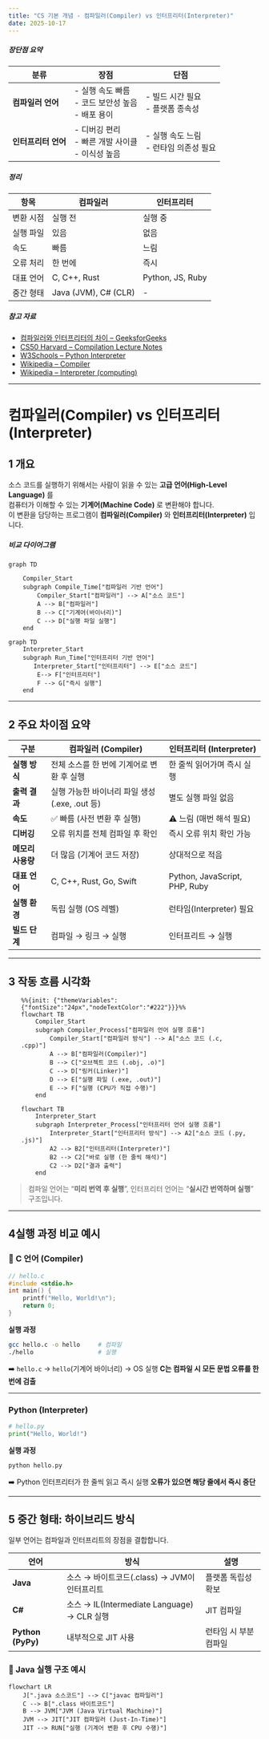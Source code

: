 ```yaml
---
title: "CS 기본 개념 - 컴파일러(Compiler) vs 인터프리터(Interpreter)"
date: 2025-10-17
---
```



##### 장단점 요약

| 분류           | 장점                                   | 단점                         |
| ------------ | ------------------------------------ | -------------------------- |
| **컴파일러 언어**  | - 실행 속도 빠름<br>- 코드 보안성 높음<br>- 배포 용이 | - 빌드 시간 필요<br>- 플랫폼 종속성    |
| **인터프리터 언어** | - 디버깅 편리<br>- 빠른 개발 사이클<br>- 이식성 높음  | - 실행 속도 느림<br>- 런타임 의존성 필요 |

##### 정리

| 항목    | 컴파일러                 | 인터프리터            |
| ----- | -------------------- | ---------------- |
| 변환 시점 | 실행 전                 | 실행 중             |
| 실행 파일 | 있음                   | 없음               |
| 속도    | 빠름                   | 느림               |
| 오류 처리 | 한 번에                 | 즉시               |
| 대표 언어 | C, C++, Rust         | Python, JS, Ruby |
| 중간 형태 | Java (JVM), C# (CLR) | -                |


##### 참고 자료

* [컴파일러와 인터프리터의 차이 – GeeksforGeeks](https://www.geeksforgeeks.org/difference-between-compiler-and-interpreter/)
* [CS50 Harvard – Compilation Lecture Notes](https://cs50.harvard.edu/x/2024/notes/2/)
* [W3Schools – Python Interpreter](https://www.w3schools.com/python/python_intro.asp)
* [Wikipedia – Compiler](https://en.wikipedia.org/wiki/Compiler)
* [Wikipedia – Interpreter (computing)](https://en.wikipedia.org/wiki/Interpreter_%28computing%29)

---

# 컴파일러(Compiler) vs 인터프리터(Interpreter)
## 1️ 개요
소스 코드를 실행하기 위해서는 사람이 읽을 수 있는 **고급 언어(High-Level Language)** 를  
컴퓨터가 이해할 수 있는 **기계어(Machine Code)** 로 변환해야 합니다.  
이 변환을 담당하는 프로그램이 **컴파일러(Compiler)** 와 **인터프리터(Interpreter)** 입니다.

#####  비교 다이어그램
```mermaid
graph TD

    Compiler_Start
    subgraph Compile_Time["컴파일러 기반 언어"]
        Compiler_Start["컴파일러"] --> A["소스 코드"]
        A --> B["컴파일러"]
        B --> C["기계어(바이너리)"]
        C --> D["실행 파일 실행"]
    end

```
```mermaid
graph TD
    Interpreter_Start
    subgraph Run_Time["인터프리터 기반 언어"]
       Interpreter_Start["인터프리터"] --> E["소스 코드"] 
        E--> F["인터프리터"]
        F --> G["즉시 실행"]
    end

```
    
---

## 2️ 주요 차이점 요약

| 구분 | 컴파일러 (Compiler) | 인터프리터 (Interpreter) |
|------|---------------------|---------------------------|
| **실행 방식** | 전체 소스를 한 번에 기계어로 변환 후 실행 | 한 줄씩 읽어가며 즉시 실행 |
| **출력 결과** | 실행 가능한 바이너리 파일 생성 (.exe, .out 등) | 별도 실행 파일 없음 |
| **속도** | ✅ 빠름 (사전 변환 후 실행) | ⚠️ 느림 (매번 해석 필요) |
| **디버깅** | 오류 위치를 전체 컴파일 후 확인 | 즉시 오류 위치 확인 가능 |
| **메모리 사용량** | 더 많음 (기계어 코드 저장) | 상대적으로 적음 |
| **대표 언어** | C, C++, Rust, Go, Swift | Python, JavaScript, PHP, Ruby |
| **실행 환경** | 독립 실행 (OS 레벨) | 런타임(Interpreter) 필요 |
| **빌드 단계** | 컴파일 → 링크 → 실행 | 인터프리트 → 실행 |

---

## 3️ 작동 흐름 시각화

<div style="width:90%; margin:auto;">

```mermaid
%%{init: {"themeVariables": {"fontSize":"24px","nodeTextColor":"#222"}}}%%
flowchart TB
    Compiler_Start
    subgraph Compiler_Process["컴파일러 언어 실행 흐름"]
        Compiler_Start["컴파일러 방식"] --> A["소스 코드 (.c, .cpp)"]
        A --> B["컴파일러(Compiler)"]
        B --> C["오브젝트 코드 (.obj, .o)"]
        C --> D["링커(Linker)"]
        D --> E["실행 파일 (.exe, .out)"]
        E --> F["실행 (CPU가 직접 수행)"]
    end
```
</div>

<div style="width:90%; margin:auto;">

```mermaid
flowchart TB
    Interpreter_Start
    subgraph Interpreter_Process["인터프리터 언어 실행 흐름"]
        Interpreter_Start["인터프리터 방식"] --> A2["소스 코드 (.py, .js)"]
        A2 --> B2["인터프리터(Interpreter)"]
        B2 --> C2["바로 실행 (한 줄씩 해석)"]
        C2 --> D2["결과 출력"]
    end
```
</div>


> 컴파일 언어는 “**미리 번역 후 실행**”,
> 인터프리터 언어는 “**실시간 번역하며 실행**” 구조입니다.

---

## 4️실행 과정 비교 예시

### 🔸 C 언어 (Compiler)

```c
// hello.c
#include <stdio.h>
int main() {
    printf("Hello, World!\n");
    return 0;
}
```

**실행 과정**

```bash
gcc hello.c -o hello     # 컴파일
./hello                  # 실행
```

➡️ `hello.c` → `hello`(기계어 바이너리) → OS 실행
**C는 컴파일 시 모든 문법 오류를 한 번에 검출**

---

###  Python (Interpreter)

```python
# hello.py
print("Hello, World!")
```

**실행 과정**

```bash
python hello.py
```

➡️ Python 인터프리터가 한 줄씩 읽고 즉시 실행
**오류가 있으면 해당 줄에서 즉시 중단**

---

## 5️ 중간 형태: 하이브리드 방식

일부 언어는 컴파일과 인터프리트의 장점을 결합합니다.

| 언어                | 방식                                      | 설명           |
| ----------------- | --------------------------------------- | ------------ |
| **Java**          | 소스 → 바이트코드(.class) → JVM이 인터프리트         | 플랫폼 독립성 확보   |
| **C#**            | 소스 → IL(Intermediate Language) → CLR 실행 | JIT 컴파일      |
| **Python (PyPy)** | 내부적으로 JIT 사용                            | 런타임 시 부분 컴파일 |

### 🔸 Java 실행 구조 예시

```mermaid
flowchart LR
    J[".java 소스코드"] --> C["javac 컴파일러"]
    C --> B[".class 바이트코드"]
    B --> JVM["JVM (Java Virtual Machine)"]
    JVM --> JIT["JIT 컴파일러 (Just-In-Time)"]
    JIT --> RUN["실행 (기계어 변환 후 CPU 수행)"]
```
